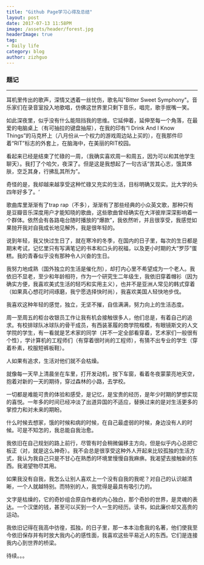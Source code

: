 ```yaml
---
title: "Github Page学习心得及总结"
layout: post
date: 2017-07-13 11:58PM
image: /assets/header/forest.jpg
headerImage: true
tag:
- Daily life
category: blog
author: zizhguo
---
```


### 题记
>

---

耳机里传出的歌声，深情又透着一丝忧伤，歌名叫"Bitter Sweet Symphony"。音乐家们在录音室投入地歌唱，仿佛这世界里只剩下音乐，唱完，歌手抿嘴一笑。

如此深夜里，似乎没有什么能阻挡我的思维。它延伸着，延伸至每一个角落，在最爱的电脑桌上（有可抽拉的键盘抽屉），在我的印有“I Drink And I Know Things”的马克杯上（八月份从一个权力的游戏周边站上买的），在我那件印着“RIT”标志的外套上，在脑海中，在美丽的RIT校园。

看起来已经是结束了忙碌的一周，（我确实喜欢周一和周五，因为可以和其他学生聊天）。我打了个哈欠，夜深了。但是这是我想起了一句古话“苦其心志，饿其体肤，空乏其身，行拂乱其所为”。

奇怪的是，我却越来越享受这种忙碌又充实的生活，目标明确又现实。比大学的头四年好多了。‘

歌曲库里渐渐有了trap rap（不多），渐渐有了那些经典的小众英文歌，那种只有是豆瓣音乐深度用户才能知晓的歌曲，这些歌曲曾经确实在大洋彼岸深深影响着一个群体。依然会有各路电台随时播放的“爆款”，我依然听，并且很享受，我感觉如果抛开我对自我成长地见解外，我是很年轻的。

说到年轻，我又快过生日了，就在寒冷的冬季，在国内的日子里，每次的生日都是期末考试，记忆里只有写满笔记的书本和口头的祝福，以及更小时期的大“罗莎”蛋糕。我的青春似乎没有那种令人兴奋的生日。

我努力地成熟（国外独立的生活是催化剂），却打内心里不希望成为一个老人。我依旧不显老，至少和年龄相符，作为一个研究生二年级生，我依旧穿着帽衫（因为确实方便，我喜欢美式生活的轻巧和实用主义），也并不是亚洲人常见的韩式穿着（如果真心想花时间琢磨，我宁愿选择快时尚），我喜欢美国人轻快地步伐。

我喜欢这种年轻的感觉，独立，无坚不摧，自信满满，努力向上的生活态度。

周一至周五的柜台收银员工作让我有机会接触很多人，他们总是，有着自己的追求。有校排球队冰球队的骨干成员，有西装革履的商学院楷模，有眼镜斯文的人文学院的学生，有一看就是艺术家的同学（并不一定全部看穿着，艺术家们一般很有个性），学计算机的工程师们（有穿着很时尚的工程师），有猜不出专业的学生（穿着朴素，校服短裤板鞋）。

人如果有追求，生活对他们就不会枯燥。

就像每一天早上清晨坐在车里，打开发动机，按下车窗，看着冬夜蒙蒙亮地天空，抱着对新的一天的期待，穿过森林的小路，去学校。

一切都是难能可贵的体验和感受，是记忆，是宝贵的经历，是年少时期的梦想实现的喜悦。一年多的时间已经冲淡了出道异国的不适应，替换过来的是对生活更多的掌控力和对未来的期盼。

什么时候去想家，饿的时候和病的时候，在自己最虚弱的时候，身边没有人的时候。可是不知怎的，我总能自我治愈。

我依旧在自己规划的路上前行，尽管有时会稍微偏移主方向，但是似乎内心总把它板正（对，就是这么神奇）。我不会总是很享受这种外人开起来比较孤独的生活方式，我认为我自己只是不甘心在熟悉的环境里慢慢自我麻痹。我渴望去接触新的东西。我渴望物尽其用。

如果我没有自我，我怎么让别人喜欢上一个没有自我的我呢？对自己的认识越清晰，一个人就越特别。而特别的人，我觉得是最具有吸引力的。

文字是枯燥的，它的奇妙组合原自作者的内心独白，那个奇妙的世界，是灵魂的表达。一个汉堡的钱，甚至可以买到一个人一生的经历。读书，如此廉价却又高贵的运动。

我依旧记得在我高中彷徨，孤独，的日子里，那一本本治愈我的名著，他们使我至今依旧保存并有时放大我内心的感性面，我喜欢这些平易近人的东西。它们是连接我内心到世界的桥梁。

待续。。。